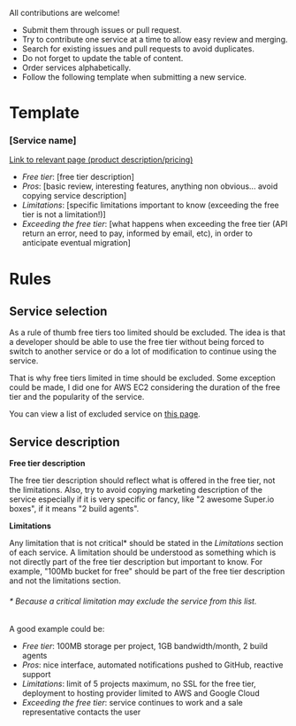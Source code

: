 All contributions are welcome!

- Submit them through issues or pull request.
- Try to contribute one service at a time to allow easy review and merging.
- Search for existing issues and pull requests to avoid duplicates.
- Do not forget to update the table of content.
- Order services alphabetically.
- Follow the following template when submitting a new service.

# Template

### [Service name]

[Link to relevant page (product description/pricing)](#)

- *Free tier*: [free tier description]
- *Pros*: [basic review, interesting features, anything non obvious... avoid copying service description]
- *Limitations*: [specific limitations important to know (exceeding the free tier is not a limitation!)]
- *Exceeding the free tier*: [what happens when exceeding the free tier (API return an error, need to pay, informed by email, etc), in order to anticipate eventual migration]

# Rules

## Service selection

As a rule of thumb free tiers too limited should be excluded. The idea is that a developer should be able to use the free tier without being forced to switch to another service or do a lot of modification to continue using the service. 

That is why free tiers limited in time should be excluded. Some exception could be made, I did one for AWS EC2 considering the duration of the free tier and the popularity of the service.

You can view a list of excluded service on [this page](https://github.com/255kb/stack-on-a-budget/wiki/List-of-excluded-services).

## Service description

**Free tier description**

The free tier description should reflect what is offered in the free tier, not the limitations. Also, try to avoid copying marketing description of the service especially if it is very specific or fancy, like "2 awesome Super.io boxes", if it means "2 build agents".

**Limitations**

Any limitation that is not critical* should be stated in the *Limitations* section of each service. A limitation should be understood as something which is not directly part of the free tier description but important to know. For example, "100Mb bucket for free" should be part of the free tier description and not the limitations section.

###### \* Because a critical limitation may exclude the service from this list.

A good example could be:
- *Free tier*: 100MB storage per project, 1GB bandwidth/month, 2 build agents
- *Pros*: nice interface, automated notifications pushed to GitHub, reactive support
- *Limitations*: limit of 5 projects maximum, no SSL for the free tier, deployment to hosting provider limited to AWS and Google Cloud
- *Exceeding the free tier*: service continues to work and a sale representative contacts the user
